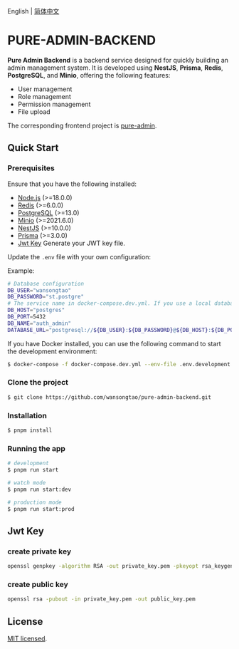 English | [简体中文](/README.zh-CN.md)
# PURE-ADMIN-BACKEND

**Pure Admin Backend** is a backend service designed for quickly building an admin management system. It is developed using **NestJS**, **Prisma**, **Redis**, **PostgreSQL**, and **Minio**, offering the following features:

- User management
- Role management
- Permission management
- File upload

The corresponding frontend project is [pure-admin](https://github.com/wansongtao/pure-admin).

## Quick Start

### Prerequisites

Ensure that you have the following installed:

- [Node.js](https://nodejs.org/en/) (>=18.0.0)
- [Redis](https://redis.io/) (>=6.0.0)
- [PostgreSQL](https://www.postgresql.org/) (>=13.0)
- [Minio](https://min.io/) (>=2021.6.0)
- [NestJS](https://nestjs.com/) (>=10.0.0)
- [Prisma](https://www.prisma.io/) (>=3.0.0)
- [Jwt Key](#jwt-key) Generate your JWT key file.

Update the `.env` file with your own configuration:  

Example:
```bash
# Database configuration
DB_USER="wansongtao"
DB_PASSWORD="st.postgre"
# The service name in docker-compose.dev.yml. If you use a local database, you can use localhost.
DB_HOST="postgres"
DB_PORT=5432
DB_NAME="auth_admin"
DATABASE_URL="postgresql://${DB_USER}:${DB_PASSWORD}@${DB_HOST}:${DB_PORT}/${DB_NAME}?schema=public"
```

If you have Docker installed, you can use the following command to start the development environment:

```bash
$ docker-compose -f docker-compose.dev.yml --env-file .env.development up --build
```

### Clone the project

```bash
$ git clone https://github.com/wansongtao/pure-admin-backend.git
```

### Installation

```bash
$ pnpm install
```

### Running the app

```bash
# development
$ pnpm run start

# watch mode
$ pnpm run start:dev

# production mode
$ pnpm run start:prod
```

## Jwt Key

### create private key

```bash
openssl genpkey -algorithm RSA -out private_key.pem -pkeyopt rsa_keygen_bits:2048
```

### create public key

```bash
openssl rsa -pubout -in private_key.pem -out public_key.pem
```

## License

[MIT licensed](LICENSE).


